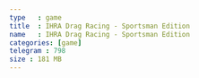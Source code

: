 ```yaml
---
type   : game
title  : IHRA Drag Racing - Sportsman Edition
name   : IHRA Drag Racing - Sportsman Edition
categories: [game]
telegram : 798
size : 181 MB
---
```



